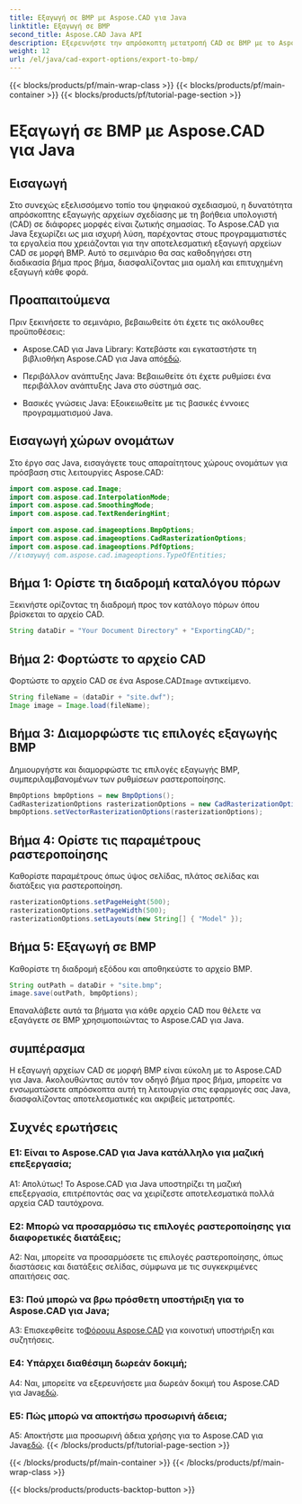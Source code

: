 ```yaml
---
title: Εξαγωγή σε BMP με Aspose.CAD για Java
linktitle: Εξαγωγή σε BMP
second_title: Aspose.CAD Java API
description: Εξερευνήστε την απρόσκοπτη μετατροπή CAD σε BMP με το Aspose.CAD για Java. Ακολουθήστε τον βήμα προς βήμα οδηγό μας για αποτελεσματικές και ακριβείς εξαγωγές.
weight: 12
url: /el/java/cad-export-options/export-to-bmp/
---
```


{{< blocks/products/pf/main-wrap-class >}}
{{< blocks/products/pf/main-container >}}
{{< blocks/products/pf/tutorial-page-section >}}

# Εξαγωγή σε BMP με Aspose.CAD για Java

## Εισαγωγή

Στο συνεχώς εξελισσόμενο τοπίο του ψηφιακού σχεδιασμού, η δυνατότητα απρόσκοπτης εξαγωγής αρχείων σχεδίασης με τη βοήθεια υπολογιστή (CAD) σε διάφορες μορφές είναι ζωτικής σημασίας. Το Aspose.CAD για Java ξεχωρίζει ως μια ισχυρή λύση, παρέχοντας στους προγραμματιστές τα εργαλεία που χρειάζονται για την αποτελεσματική εξαγωγή αρχείων CAD σε μορφή BMP. Αυτό το σεμινάριο θα σας καθοδηγήσει στη διαδικασία βήμα προς βήμα, διασφαλίζοντας μια ομαλή και επιτυχημένη εξαγωγή κάθε φορά.

## Προαπαιτούμενα

Πριν ξεκινήσετε το σεμινάριο, βεβαιωθείτε ότι έχετε τις ακόλουθες προϋποθέσεις:

- Aspose.CAD για Java Library: Κατεβάστε και εγκαταστήστε τη βιβλιοθήκη Aspose.CAD για Java από[εδώ](https://releases.aspose.com/cad/java/).

- Περιβάλλον ανάπτυξης Java: Βεβαιωθείτε ότι έχετε ρυθμίσει ένα περιβάλλον ανάπτυξης Java στο σύστημά σας.

- Βασικές γνώσεις Java: Εξοικειωθείτε με τις βασικές έννοιες προγραμματισμού Java.

## Εισαγωγή χώρων ονομάτων

Στο έργο σας Java, εισαγάγετε τους απαραίτητους χώρους ονομάτων για πρόσβαση στις λειτουργίες Aspose.CAD:

```java
import com.aspose.cad.Image;
import com.aspose.cad.InterpolationMode;
import com.aspose.cad.SmoothingMode;
import com.aspose.cad.TextRenderingHint;

import com.aspose.cad.imageoptions.BmpOptions;
import com.aspose.cad.imageoptions.CadRasterizationOptions;
import com.aspose.cad.imageoptions.PdfOptions;
//εισαγωγή com.aspose.cad.imageoptions.TypeOfEntities;
```

## Βήμα 1: Ορίστε τη διαδρομή καταλόγου πόρων

Ξεκινήστε ορίζοντας τη διαδρομή προς τον κατάλογο πόρων όπου βρίσκεται το αρχείο CAD.

```java
String dataDir = "Your Document Directory" + "ExportingCAD/";
```

## Βήμα 2: Φορτώστε το αρχείο CAD

 Φορτώστε το αρχείο CAD σε ένα Aspose.CAD`Image` αντικείμενο.

```java
String fileName = (dataDir + "site.dwf");
Image image = Image.load(fileName);
```

## Βήμα 3: Διαμορφώστε τις επιλογές εξαγωγής BMP

Δημιουργήστε και διαμορφώστε τις επιλογές εξαγωγής BMP, συμπεριλαμβανομένων των ρυθμίσεων ραστεροποίησης.

```java
BmpOptions bmpOptions = new BmpOptions();
CadRasterizationOptions rasterizationOptions = new CadRasterizationOptions();
bmpOptions.setVectorRasterizationOptions(rasterizationOptions);
```

## Βήμα 4: Ορίστε τις παραμέτρους ραστεροποίησης

Καθορίστε παραμέτρους όπως ύψος σελίδας, πλάτος σελίδας και διατάξεις για ραστεροποίηση.

```java
rasterizationOptions.setPageHeight(500);
rasterizationOptions.setPageWidth(500);
rasterizationOptions.setLayouts(new String[] { "Model" });
```

## Βήμα 5: Εξαγωγή σε BMP

Καθορίστε τη διαδρομή εξόδου και αποθηκεύστε το αρχείο BMP.

```java
String outPath = dataDir + "site.bmp";
image.save(outPath, bmpOptions);
```

Επαναλάβετε αυτά τα βήματα για κάθε αρχείο CAD που θέλετε να εξαγάγετε σε BMP χρησιμοποιώντας το Aspose.CAD για Java.

## συμπέρασμα

Η εξαγωγή αρχείων CAD σε μορφή BMP είναι εύκολη με το Aspose.CAD για Java. Ακολουθώντας αυτόν τον οδηγό βήμα προς βήμα, μπορείτε να ενσωματώσετε απρόσκοπτα αυτή τη λειτουργία στις εφαρμογές σας Java, διασφαλίζοντας αποτελεσματικές και ακριβείς μετατροπές.

## Συχνές ερωτήσεις

### Ε1: Είναι το Aspose.CAD για Java κατάλληλο για μαζική επεξεργασία;

Α1: Απολύτως! Το Aspose.CAD για Java υποστηρίζει τη μαζική επεξεργασία, επιτρέποντάς σας να χειρίζεστε αποτελεσματικά πολλά αρχεία CAD ταυτόχρονα.

### Ε2: Μπορώ να προσαρμόσω τις επιλογές ραστεροποίησης για διαφορετικές διατάξεις;

A2: Ναι, μπορείτε να προσαρμόσετε τις επιλογές ραστεροποίησης, όπως διαστάσεις και διατάξεις σελίδας, σύμφωνα με τις συγκεκριμένες απαιτήσεις σας.

### Ε3: Πού μπορώ να βρω πρόσθετη υποστήριξη για το Aspose.CAD για Java;

 A3: Επισκεφθείτε το[Φόρουμ Aspose.CAD](https://forum.aspose.com/c/cad/19) για κοινοτική υποστήριξη και συζητήσεις.

### Ε4: Υπάρχει διαθέσιμη δωρεάν δοκιμή;

 A4: Ναι, μπορείτε να εξερευνήσετε μια δωρεάν δοκιμή του Aspose.CAD για Java[εδώ](https://releases.aspose.com/).

### Ε5: Πώς μπορώ να αποκτήσω προσωρινή άδεια;

 A5: Αποκτήστε μια προσωρινή άδεια χρήσης για το Aspose.CAD για Java[εδώ](https://purchase.aspose.com/temporary-license/).
{{< /blocks/products/pf/tutorial-page-section >}}

{{< /blocks/products/pf/main-container >}}
{{< /blocks/products/pf/main-wrap-class >}}

{{< blocks/products/products-backtop-button >}}
